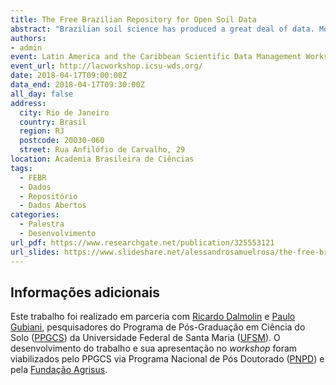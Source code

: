 ```yaml
---
title: The Free Brazilian Repository for Open Soil Data
abstract: "Brazilian soil science has produced a great deal of data. Most of the information is published as a single paper, and the primary data is unavailable to other researchers. Lately, soil scientists have increased their concerns with data discoverability and reusability, and reproducible research. To address this issue, Brazilian soil scientists have recently created a data repository using community-built standards and following open data policies. The Free Brazilian Repository for Open Soil Data – FEBR, www.ufsm.br/febr – is a centralized repository targeted at storing open soil data and serving it in a standardized and harmonized format. The repository infrastructure was built using open source and/or free (of cost) software, and was primarily designed for the individual management of datasets. This is accomplished by storing each dataset using a collection of Google spreadsheets accessible online. Spreadsheets are familiar to any soil scientist, the reason why it is easier to enter, manipulate and visualize soil data in FEBR Soil scientists can help in the definition of standards and data management choices through a public discussion forum, febr-forum@googlegroups.com. A comprehensive documentation is available to guide febr maintainers and data contributors. A detailed catalog gives access to the 14 477 soil observations from 232 datasets contained in FEBR Global and dataset-specific visualization and search tools and multiple download facilities are available. The latter includes standard file formats and connections with R and QGIS through the `febr` package. Various products can be derived from data in FEBR: specialized databases, pedotransfer functions, fertilizer recommendation guides, classification systems, and detailed soil maps."
authors: 
- admin
event: Latin America and the Caribbean Scientific Data Management Workshop
event_url: http://lacworkshop.icsu-wds.org/
date: 2018-04-17T09:00:00Z
data_end: 2018-04-17T09:30:00Z
all_day: false
address:
  city: Rio de Janeiro
  country: Brasil
  region: RJ
  postcode: 20030-060
  street: Rua Anfilófio de Carvalho, 29
location: Academia Brasileira de Ciências
tags:
  - FEBR
  - Dados
  - Repositório
  - Dados Abertos
categories:
  - Palestra
  - Desenvolvimento
url_pdf: https://www.researchgate.net/publication/325553121
url_slides: https://www.slideshare.net/alessandrosamuelrosa/the-free-brazilian-repository-for-open-soil-data-febr
---
```


## Informações adicionais

Este trabalho foi realizado em parceria com [Ricardo Dalmolin][dalmolin] e [Paulo Gubiani][gubiani], pesquisadores do Programa de Pós-Graduação em Ciência do Solo ([PPGCS][ppgcs]) da Universidade Federal de Santa Maria ([UFSM][ufsm]). O desenvolvimento do trabalho e sua apresentação no *workshop* foram viabilizados pelo PPGCS via Programa Nacional de Pós Doutorado ([PNPD][pnpd]) e pela [Fundação Agrisus][agrisus].

[gubiani]: http://lattes.cnpq.br/7251203817503318
[dalmolin]: http://lattes.cnpq.br/3735884911693854
[ufsm]: http://site.ufsm.br/
[ppgcs]: http://w3.ufsm.br/ppgcs/index.php
[pnpd]: http://www.capes.gov.br/bolsas/bolsas-no-pais/pnpd-capes
[agrisus]: http://agrisus.org.br/menu_br.asp
